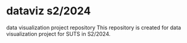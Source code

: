 # dataviz s2/2024
data visualization project repository 
This repository is created for data visualization project for SUTS in S2/2024.
